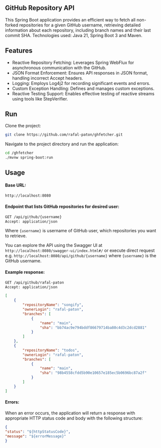 ## GitHub Repository API

This Spring Boot application provides an efficient way to fetch all non-forked repositories for a given GitHub username, retrieving detailed information about each repository, including branch names and their last commit SHA.
Technologies used: Java 21, Spring Boot 3 and Maven.


## Features
- Reactive Repository Fetching: Leverages Spring WebFlux for asynchronous communication with the GitHub.
- JSON Format Enforcement: Ensures API responses in JSON format, handling incorrect Accept headers.
- Logging: Employs Log4j2 for recording significant events and errors.
- Custom Exception Handling: Defines and manages custom exceptions.
- Reactive Testing Support: Enables effective testing of reactive streams using tools like StepVerifier.


## Run
Clone the project:
```bash
git clone https://github.com/rafal-paton/ghfetcher.git
```

Navigate to the project directory and run the application:
```bash
cd /ghfetcher
./mvnw spring-boot:run
```


## Usage

#### Base URL:

```bash
http://localhost:8080
```

#### Endpoint that lists GitHub repositories for desired user:

```bash
GET /api/github/{username}
Accept: application/json
```
Where `{username}` is username of GitHub user, which repositories you want to retrieve.

You can explore the API using the Swagger UI at `http://localhost:8080/swagger-ui/index.html#/` or execute direct request e.g. `http://localhost:8080/api/github/{username}` where `{username}` is the GitHub username.

#### Example response:
```bash
GET /api/github/rafal-paton
Accept: application/json
```
```json
[
    {
        "repositoryName": "songify",
        "ownerLogin": "rafal-paton",
        "branches": [
            {
                "name": "main",
                "sha": "bb74ac9e794bddf86679714ba80c4d3c2dcd2881"
            }
        ]
    },
    {
        "repositoryName": "todos",
        "ownerLogin": "rafal-paton",
        "branches": [
            {
                "name": "main",
                "sha": "98b4558cfdd5b90e10657e185ec5b0696bc87a2f"
            }
        ]
    }
]
```

#### Errors:
When an error occurs, the application will return a response with appropriate HTTP status code and body with the following structure:
```json
{
"status": "${httpStatusCode}",
"message": "${errorMessage}"
}
```